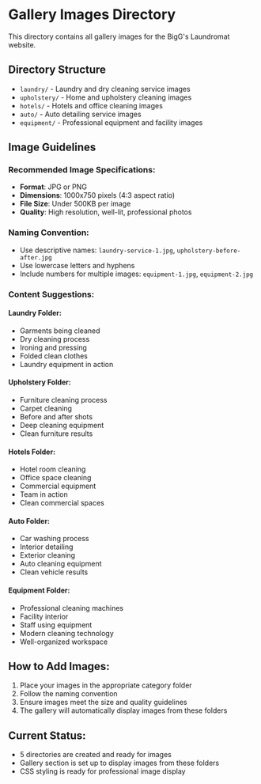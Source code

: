 # Gallery Images Directory

This directory contains all gallery images for the BigG's Laundromat website.

## Directory Structure

- `laundry/` - Laundry and dry cleaning service images
- `upholstery/` - Home and upholstery cleaning images  
- `hotels/` - Hotels and office cleaning images
- `auto/` - Auto detailing service images
- `equipment/` - Professional equipment and facility images

## Image Guidelines

### Recommended Image Specifications:
- **Format**: JPG or PNG
- **Dimensions**: 1000x750 pixels (4:3 aspect ratio)
- **File Size**: Under 500KB per image
- **Quality**: High resolution, well-lit, professional photos

### Naming Convention:
- Use descriptive names: `laundry-service-1.jpg`, `upholstery-before-after.jpg`
- Use lowercase letters and hyphens
- Include numbers for multiple images: `equipment-1.jpg`, `equipment-2.jpg`

### Content Suggestions:

#### Laundry Folder:
- Garments being cleaned
- Dry cleaning process
- Ironing and pressing
- Folded clean clothes
- Laundry equipment in action

#### Upholstery Folder:
- Furniture cleaning process
- Carpet cleaning
- Before and after shots
- Deep cleaning equipment
- Clean furniture results

#### Hotels Folder:
- Hotel room cleaning
- Office space cleaning
- Commercial equipment
- Team in action
- Clean commercial spaces

#### Auto Folder:
- Car washing process
- Interior detailing
- Exterior cleaning
- Auto cleaning equipment
- Clean vehicle results

#### Equipment Folder:
- Professional cleaning machines
- Facility interior
- Staff using equipment
- Modern cleaning technology
- Well-organized workspace


## How to Add Images:

1. Place your images in the appropriate category folder
2. Follow the naming convention
3. Ensure images meet the size and quality guidelines
4. The gallery will automatically display images from these folders

## Current Status:
- 5 directories are created and ready for images
- Gallery section is set up to display images from these folders
- CSS styling is ready for professional image display
